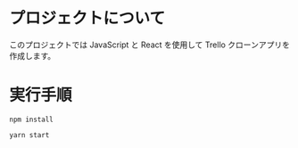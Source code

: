 # プロジェクトについて

このプロジェクトでは JavaScript と React を使用して Trello クローンアプリを作成します。

# 実行手順

```
npm install 

```

```
yarn start
```
